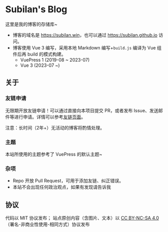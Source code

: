 # Subilan's Blog

这里是我的博客的存储库~

- 博客的域名是 <https://subilan.win>，也可以通过 <https://subilan.github.io> 访问。
- 博客使用 Vue 3 编写，采用本地 Markdown 编写+`build.js` 编译为 Vue 组件后再 build 的模式构建。
  - VuePress 1 (2019-08 ~ 2023-07)
  - Vue 3 (2023-07 ~)

## 关于

### 友链申请

无限期开放友链申请！可以通过直接向本项目提交 PR，或者发布 Issue、发送邮件等进行申请。详情可以参考[友链页面](https://subilan.win/Friends.html)。

注意：长时间（2年+）无活动的博客将酌情处理。

### 主题

本站所使用的主题参考了 VuePress 的默认主题~

### 杂项

- Repo 开放 Pull Request，可用于添加友链、纠正错误。
- 本站不会出现任何政治观点，如果有发现请告诉我

## 协议

代码以 MIT 协议发布； 站点原创内容（含图片、文本）以 [CC BY-NC-SA 4.0](https://creativecommons.org/licenses/by-nc-sa/4.0/deed.zh)（署名-非商业性使用-相同方式）协议发布